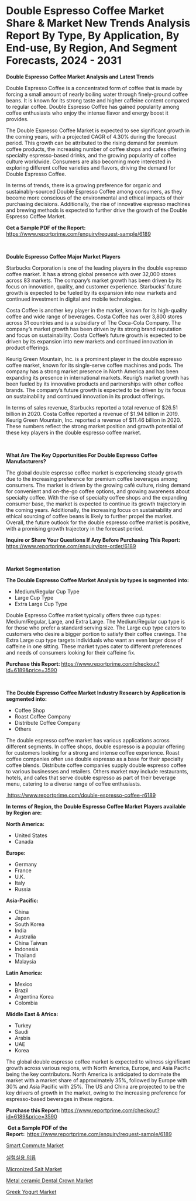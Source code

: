 <p><h1>Double Espresso Coffee Market Share & Market New Trends Analysis Report By Type, By Application, By End-use, By Region, And Segment Forecasts, 2024 - 2031</h1></p><p><strong>Double Espresso Coffee Market Analysis and Latest Trends</strong></p>
<p><p>Double Espresso Coffee is a concentrated form of coffee that is made by forcing a small amount of nearly boiling water through finely-ground coffee beans. It is known for its strong taste and higher caffeine content compared to regular coffee. Double Espresso Coffee has gained popularity among coffee enthusiasts who enjoy the intense flavor and energy boost it provides.</p><p>The Double Espresso Coffee Market is expected to see significant growth in the coming years, with a projected CAGR of 4.30% during the forecast period. This growth can be attributed to the rising demand for premium coffee products, the increasing number of coffee shops and cafes offering specialty espresso-based drinks, and the growing popularity of coffee culture worldwide. Consumers are also becoming more interested in exploring different coffee varieties and flavors, driving the demand for Double Espresso Coffee.</p><p>In terms of trends, there is a growing preference for organic and sustainably-sourced Double Espresso Coffee among consumers, as they become more conscious of the environmental and ethical impacts of their purchasing decisions. Additionally, the rise of innovative espresso machines and brewing methods is expected to further drive the growth of the Double Espresso Coffee Market.</p></p>
<p><strong>Get a Sample PDF of the Report:&nbsp;</strong> <a href="https://www.reportprime.com/enquiry/request-sample/6189">https://www.reportprime.com/enquiry/request-sample/6189</a></p>
<p>&nbsp;</p>
<p><strong>Double Espresso Coffee Major Market Players</strong></p>
<p><p>Starbucks Corporation is one of the leading players in the double espresso coffee market. It has a strong global presence with over 32,000 stores across 83 markets. The company’s market growth has been driven by its focus on innovation, quality, and customer experience. Starbucks’ future growth is expected to be fueled by its expansion into new markets and continued investment in digital and mobile technologies.</p><p>Costa Coffee is another key player in the market, known for its high-quality coffee and wide range of beverages. Costa Coffee has over 3,800 stores across 31 countries and is a subsidiary of The Coca-Cola Company. The company’s market growth has been driven by its strong brand reputation and focus on sustainability. Costa Coffee’s future growth is expected to be driven by its expansion into new markets and continued innovation in product offerings.</p><p>Keurig Green Mountain, Inc. is a prominent player in the double espresso coffee market, known for its single-serve coffee machines and pods. The company has a strong market presence in North America and has been expanding its presence in international markets. Keurig’s market growth has been fueled by its innovative products and partnerships with other coffee brands. The company’s future growth is expected to be driven by its focus on sustainability and continued innovation in its product offerings.</p><p>In terms of sales revenue, Starbucks reported a total revenue of $26.51 billion in 2020. Costa Coffee reported a revenue of $1.94 billion in 2019. Keurig Green Mountain, Inc. reported a revenue of $11.46 billion in 2020. These numbers reflect the strong market position and growth potential of these key players in the double espresso coffee market.</p></p>
<p>&nbsp;</p>
<p><strong>What Are The Key Opportunities For Double Espresso Coffee Manufacturers?</strong></p>
<p><p>The global double espresso coffee market is experiencing steady growth due to the increasing preference for premium coffee beverages among consumers. The market is driven by the growing café culture, rising demand for convenient and on-the-go coffee options, and growing awareness about specialty coffee. With the rise of specialty coffee shops and the expanding consumer base, the market is expected to continue its growth trajectory in the coming years. Additionally, the increasing focus on sustainability and ethical sourcing of coffee beans is likely to further propel the market. Overall, the future outlook for the double espresso coffee market is positive, with a promising growth trajectory in the forecast period.</p></p>
<p><strong>Inquire or Share Your Questions If Any Before Purchasing This Report:</strong> <a href="https://www.reportprime.com/enquiry/pre-order/6189">https://www.reportprime.com/enquiry/pre-order/6189</a></p>
<p>&nbsp;</p>
<p><strong>Market Segmentation</strong></p>
<p><strong>The Double Espresso Coffee Market Analysis by types is segmented into:</strong></p>
<p><ul><li>Medium/Regular Cup Type</li><li>Large Cup Type</li><li>Extra Large Cup Type</li></ul></p>
<p><p>Double Espresso Coffee market typically offers three cup types: Medium/Regular, Large, and Extra Large. The Medium/Regular cup type is for those who prefer a standard serving size. The Large cup type caters to customers who desire a bigger portion to satisfy their coffee cravings. The Extra Large cup type targets individuals who want an even larger dose of caffeine in one sitting. These market types cater to different preferences and needs of consumers looking for their caffeine fix.</p></p>
<p><strong>Purchase this Report:&nbsp;</strong><a href="https://www.reportprime.com/checkout?id=6189&price=3590">https://www.reportprime.com/checkout?id=6189&price=3590</a></p>
<p>&nbsp;</p>
<p><strong>The Double Espresso Coffee Market Industry Research by Application is segmented into:</strong></p>
<p><ul><li>Coffee Shop</li><li>Roast Coffee Company</li><li>Distribute Coffee Company</li><li>Others</li></ul></p>
<p><p>The double espresso coffee market has various applications across different segments. In coffee shops, double espresso is a popular offering for customers looking for a strong and intense coffee experience. Roast coffee companies often use double espresso as a base for their specialty coffee blends. Distribute coffee companies supply double espresso coffee to various businesses and retailers. Others market may include restaurants, hotels, and cafes that serve double espresso as part of their beverage menu, catering to a diverse range of coffee enthusiasts.</p></p>
<p><a href="https://www.reportprime.com/double-espresso-coffee-r6189">&nbsp;https://www.reportprime.com/double-espresso-coffee-r6189</a></p>
<p><strong>In terms of Region, the Double Espresso Coffee Market Players available by Region are:</strong></p>
<p>
    <p> <strong> North America: </strong>
        <ul>
            <li>United States</li>
            <li>Canada</li>
        </ul>
        </p> 
    <p> <strong> Europe: </strong>
        <ul>
            <li>Germany</li>
            <li>France</li>
            <li>U.K.</li>
            <li>Italy</li>
            <li>Russia</li>
        </ul>
        </p> 
    <p> <strong> Asia-Pacific: </strong>
        <ul>
            <li>China</li>
            <li>Japan</li>
            <li>South Korea</li>
            <li>India</li>
            <li>Australia</li>
            <li>China Taiwan</li>
            <li>Indonesia</li>
            <li>Thailand</li>
            <li>Malaysia</li>
        </ul>
        </p> 
    <p> <strong> Latin America: </strong>
        <ul>
            <li>Mexico</li>
            <li>Brazil</li>
            <li>Argentina Korea</li>
            <li>Colombia</li>
        </ul>
        </p> 
    <p> <strong> Middle East & Africa: </strong>
        <ul>
            <li>Turkey</li>
            <li>Saudi</li>
            <li>Arabia</li>
            <li>UAE</li>
            <li>Korea</li>
        </ul>
    </p>
    </p>
<p><p>The global double espresso coffee market is expected to witness significant growth across various regions, with North America, Europe, and Asia Pacific being the key contributors. North America is anticipated to dominate the market with a market share of approximately 35%, followed by Europe with 30% and Asia Pacific with 25%. The US and China are projected to be the key drivers of growth in the market, owing to the increasing preference for espresso-based beverages in these regions.</p></p>
<p><strong>Purchase this Report: </strong><a href="https://www.reportprime.com/checkout?id=6189&price=3590">https://www.reportprime.com/checkout?id=6189&price=3590</a></p>
<p>&nbsp;<strong>Get a Sample PDF of the Report:&nbsp;&nbsp;</strong><a href="https://www.reportprime.com/enquiry/request-sample/6189">https://www.reportprime.com/enquiry/request-sample/6189</a></p>
<p><strong></strong></p>
<p><p><a href="https://issuu.com/reportprime-2/docs/smart-commute-market-size-2030.pptx">Smart Commute Market</a></p><p><a href="https://medium.com/@boydsmitham726/2024%EB%85%84%EB%B6%80%ED%84%B0-2031%EB%85%84%EA%B9%8C%EC%A7%80-4-3-%EC%97%B0%ED%8F%89%EA%B7%A0-%EC%84%B1%EC%9E%A5%EB%A5%A0%EB%A1%9C-%ED%99%95%EB%8C%80%EB%90%98%EB%8A%94-%EC%8B%A4%ED%97%98%EC%8B%A4-%EC%9D%98%EB%A5%98-%EC%8B%9C%EC%9E%A5-%EA%B7%9C%EB%AA%A8%EC%97%90-%EB%8C%80%ED%95%9C-%ED%86%B5%EC%B0%B0%EB%A0%A5-f36bd11d1072">실험실용 의류</a></p><p><a href="https://github.com/gulaimolin/Market-Research-Report-List-5/blob/main/micronized-salt-market.md">Micronized Salt Market</a></p><p><a href="https://issuu.com/reportprime-2/docs/metal-ceramic-dental-crown-market-size-2030.pptx">Metal ceramic Dental Crown Market</a></p><p><a href="https://github.com/mauripalmi/Market-Research-Report-List-4/blob/main/greek-yogurt-market.md">Greek Yogurt Market</a></p></p>
